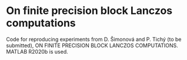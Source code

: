 
# On finite precision block Lanczos computations
Code for reproducing experiments from D. Šimonová and P. Tichý (to be submitted), ON FINITE PRECISION BLOCK LANCZOS COMPUTATIONS. MATLAB R2020b is used.
